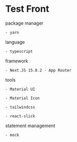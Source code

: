 # Test Front

package manager

    - yarn
    
language 

    - typescript 
    
framework

    - Next.JS 15.0.2 - App Router
    
tools 
    
    - Material UI
    
    - Material Icon
    
    - tailwindcss
    
    - react-slick
    
 statement management 
 
    - mock
